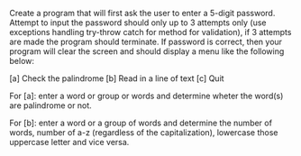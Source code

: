 Create a program that will first ask the user to enter a 5-digit password. Attempt to input the password should only up to 3 attempts only (use exceptions handling try-throw catch for method for validation), if 3 attempts are made the program should terminate. If password is correct, then your program will clear the screen and should display a menu like the following below:

[a] Check the palindrome
[b] Read in a line of text 
[c] Quit
   
For [a]: enter a word or group or words and determine wheter the word(s) are palindrome or not.

For [b]: enter a word or a group of words and determine the number of words, number of a-z (regardless of the capitalization), lowercase those uppercase letter and vice versa.

